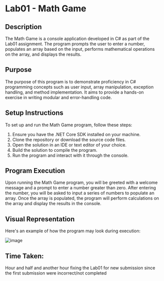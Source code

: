 # Lab01 - Math Game

## Description
The Math Game is a console application developed in C# as part of the Lab01 assignment. The program prompts the user to enter a number, populates an array based on the input, performs mathematical operations on the array, and displays the results.

## Purpose
The purpose of this program is to demonstrate proficiency in C# programming concepts such as user input, array manipulation, exception handling, and method implementation. It aims to provide a hands-on exercise in writing modular and error-handling code.

## Setup Instructions
To set up and run the Math Game program, follow these steps:
1. Ensure you have the .NET Core SDK installed on your machine.
2. Clone the repository or download the source code files.
3. Open the solution in an IDE or text editor of your choice.
4. Build the solution to compile the program.
5. Run the program and interact with it through the console.

## Program Execution
Upon running the Math Game program, you will be greeted with a welcome message and a prompt to enter a number greater than zero. After entering the number, you will be asked to input a series of numbers to populate an array. Once the array is populated, the program will perform calculations on the array and display the results in the console.

## Visual Representation
Here's an example of how the program may look during execution:

![image](https://github.com/Abdelrahman-Sweiti/Lab01/assets/102755704/8343959b-bc79-44b5-8249-f0b94d2d525e)

## Time Taken:
Hour and half and another hour fixing the Lab01 for new submission since the first submission were incorrect/not completed
